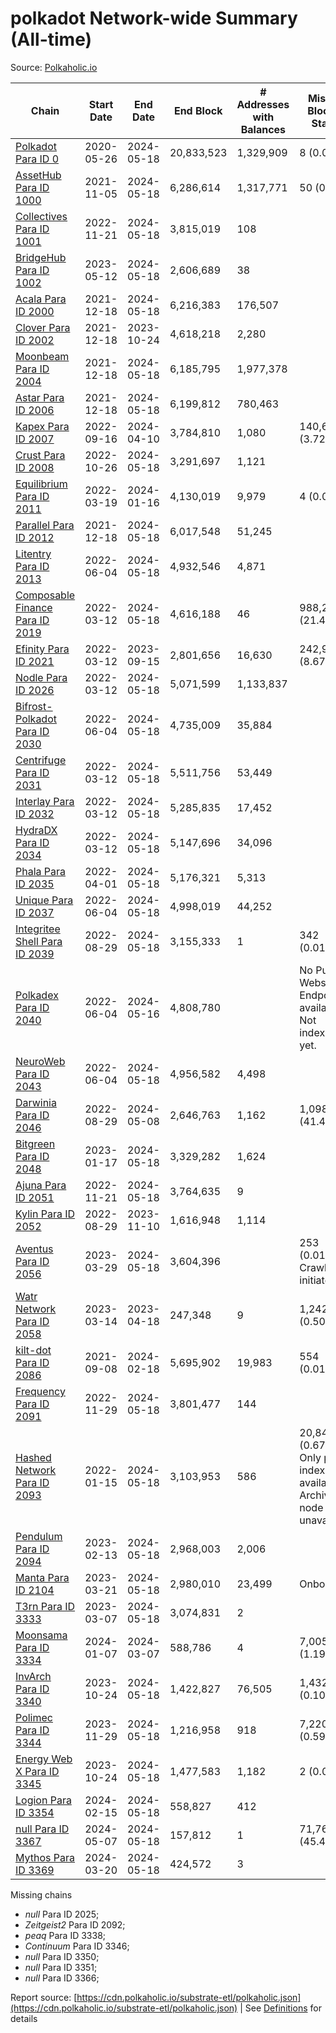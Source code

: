 # polkadot Network-wide Summary (All-time)

Source: [Polkaholic.io](https://polkaholic.io)


| Chain            | Start Date | End Date | End Block | # Addresses with Balances | Missing Blocks / Status |
| ---------------- | ---------- | ---------| --------- | ------------------------- | ----------------------- |
| [Polkadot Para ID 0](/polkadot/0-polkadot) | 2020-05-26 | 2024-05-18 | 20,833,523 |  1,329,909 | 8 (0.00%)  |
| [AssetHub Para ID 1000](/polkadot/1000-assethub) | 2021-11-05 | 2024-05-18 | 6,286,614 |  1,317,771 | 50 (0.00%)  |
| [Collectives Para ID 1001](/polkadot/1001-collectives) | 2022-11-21 | 2024-05-18 | 3,815,019 |  108 |    |
| [BridgeHub Para ID 1002](/polkadot/1002-bridgehub) | 2023-05-12 | 2024-05-18 | 2,606,689 |  38 |    |
| [Acala Para ID 2000](/polkadot/2000-acala) | 2021-12-18 | 2024-05-18 | 6,216,383 |  176,507 |    |
| [Clover Para ID 2002](/polkadot/2002-clover) | 2021-12-18 | 2023-10-24 | 4,618,218 |  2,280 |    |
| [Moonbeam Para ID 2004](/polkadot/2004-moonbeam) | 2021-12-18 | 2024-05-18 | 6,185,795 |  1,977,378 |    |
| [Astar Para ID 2006](/polkadot/2006-astar) | 2021-12-18 | 2024-05-18 | 6,199,812 |  780,463 |    |
| [Kapex Para ID 2007](/polkadot/2007-kapex) | 2022-09-16 | 2024-04-10 | 3,784,810 |  1,080 | 140,668 (3.72%)  |
| [Crust Para ID 2008](/polkadot/2008-crust) | 2022-10-26 | 2024-05-18 | 3,291,697 |  1,121 |    |
| [Equilibrium Para ID 2011](/polkadot/2011-equilibrium) | 2022-03-19 | 2024-01-16 | 4,130,019 |  9,979 | 4 (0.00%)  |
| [Parallel Para ID 2012](/polkadot/2012-parallel) | 2021-12-18 | 2024-05-18 | 6,017,548 |  51,245 |    |
| [Litentry Para ID 2013](/polkadot/2013-litentry) | 2022-06-04 | 2024-05-18 | 4,932,546 |  4,871 |    |
| [Composable Finance Para ID 2019](/polkadot/2019-composable) | 2022-03-12 | 2024-05-18 | 4,616,188 |  46 | 988,229 (21.41%)  |
| [Efinity Para ID 2021](/polkadot/2021-efinity) | 2022-03-12 | 2023-09-15 | 2,801,656 |  16,630 | 242,949 (8.67%)  |
| [Nodle Para ID 2026](/polkadot/2026-nodle) | 2022-03-12 | 2024-05-18 | 5,071,599 |  1,133,837 |    |
| [Bifrost-Polkadot Para ID 2030](/polkadot/2030-bifrost) | 2022-06-04 | 2024-05-18 | 4,735,009 |  35,884 |    |
| [Centrifuge Para ID 2031](/polkadot/2031-centrifuge) | 2022-03-12 | 2024-05-18 | 5,511,756 |  53,449 |    |
| [Interlay Para ID 2032](/polkadot/2032-interlay) | 2022-03-12 | 2024-05-18 | 5,285,835 |  17,452 |    |
| [HydraDX Para ID 2034](/polkadot/2034-hydradx) | 2022-03-12 | 2024-05-18 | 5,147,696 |  34,096 |    |
| [Phala Para ID 2035](/polkadot/2035-phala) | 2022-04-01 | 2024-05-18 | 5,176,321 |  5,313 |    |
| [Unique Para ID 2037](/polkadot/2037-unique) | 2022-06-04 | 2024-05-18 | 4,998,019 |  44,252 |    |
| [Integritee Shell Para ID 2039](/polkadot/2039-integritee) | 2022-08-29 | 2024-05-18 | 3,155,333 |  1 | 342 (0.01%)  |
| [Polkadex Para ID 2040](/polkadot/2040-polkadex) | 2022-06-04 | 2024-05-16 | 4,808,780 |   |   No Public Websocket Endpoint available: Not indexing yet. |
| [NeuroWeb Para ID 2043](/polkadot/2043-neuroweb) | 2022-06-04 | 2024-05-18 | 4,956,582 |  4,498 |    |
| [Darwinia Para ID 2046](/polkadot/2046-darwinia) | 2022-08-29 | 2024-05-08 | 2,646,763 |  1,162 | 1,098,047 (41.49%)  |
| [Bitgreen Para ID 2048](/polkadot/2048-bitgreen) | 2023-01-17 | 2024-05-18 | 3,329,282 |  1,624 |    |
| [Ajuna Para ID 2051](/polkadot/2051-ajuna) | 2022-11-21 | 2024-05-18 | 3,764,635 |  9 |    |
| [Kylin Para ID 2052](/polkadot/2052-kylin) | 2022-08-29 | 2023-11-10 | 1,616,948 |  1,114 |    |
| [Aventus Para ID 2056](/polkadot/2056-aventus) | 2023-03-29 | 2024-05-18 | 3,604,396 |   | 253 (0.01%) Crawling initiated |
| [Watr Network Para ID 2058](/polkadot/2058-watr) | 2023-03-14 | 2023-04-18 | 247,348 |  9 | 1,242 (0.50%)  |
| [kilt-dot Para ID 2086](/polkadot/2086-kilt) | 2021-09-08 | 2024-02-18 | 5,695,902 |  19,983 | 554 (0.01%)  |
| [Frequency Para ID 2091](/polkadot/2091-frequency) | 2022-11-29 | 2024-05-18 | 3,801,477 |  144 |    |
| [Hashed Network Para ID 2093](/polkadot/2093-hashed) | 2022-01-15 | 2024-05-18 | 3,103,953 |  586 | 20,845 (0.67%) Only partial index available: Archive node unavailable |
| [Pendulum Para ID 2094](/polkadot/2094-pendulum) | 2023-02-13 | 2024-05-18 | 2,968,003 |  2,006 |    |
| [Manta Para ID 2104](/polkadot/2104-manta) | 2023-03-21 | 2024-05-18 | 2,980,010 |  23,499 |   Onboarding |
| [T3rn Para ID 3333](/polkadot/3333-t3rn) | 2023-03-07 | 2024-05-18 | 3,074,831 |  2 |    |
| [Moonsama Para ID 3334](/polkadot/3334-moonsama) | 2024-01-07 | 2024-03-07 | 588,786 |  4 | 7,005 (1.19%)  |
| [InvArch Para ID 3340](/polkadot/3340-invarch) | 2023-10-24 | 2024-05-18 | 1,422,827 |  76,505 | 1,432 (0.10%)  |
| [Polimec Para ID 3344](/polkadot/3344-polimec) | 2023-11-29 | 2024-05-18 | 1,216,958 |  918 | 7,220 (0.59%)  |
| [Energy Web X Para ID 3345](/polkadot/3345-energywebx) | 2023-10-24 | 2024-05-18 | 1,477,583 |  1,182 | 2 (0.00%)  |
| [Logion Para ID 3354](/polkadot/3354-logion) | 2024-02-15 | 2024-05-18 | 558,827 |  412 |    |
| [null Para ID 3367](/polkadot/3367-hyperbridge) | 2024-05-07 | 2024-05-18 | 157,812 |  1 | 71,761 (45.47%)  |
| [Mythos Para ID 3369](/polkadot/3369-mythos) | 2024-03-20 | 2024-05-18 | 424,572 |  3 |    |

Missing chains


* *null* Para ID 2025; 
* *Zeitgeist2* Para ID 2092; 
* *peaq* Para ID 3338; 
* *Continuum* Para ID 3346; 
* *null* Para ID 3350; 
* *null* Para ID 3351; 
* *null* Para ID 3366; 

Report source: [https://cdn.polkaholic.io/substrate-etl/polkaholic.json](https://cdn.polkaholic.io/substrate-etl/polkaholic.json) | See [Definitions](/DEFINITIONS.md) for details
